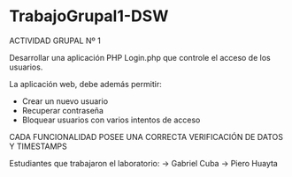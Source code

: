 # TrabajoGrupal1-DSW
ACTIVIDAD GRUPAL Nº 1

Desarrollar una aplicación PHP Login.php que controle el acceso de los usuarios.

La aplicación web, debe además permitir:

- Crear un nuevo usuario
- Recuperar contraseña
- Bloquear usuarios con varios intentos de acceso 

CADA FUNCIONALIDAD POSEE UNA CORRECTA VERIFICACIÓN DE DATOS Y TIMESTAMPS

Estudiantes que trabajaron el laboratorio:
-> Gabriel Cuba
-> Piero Huayta

